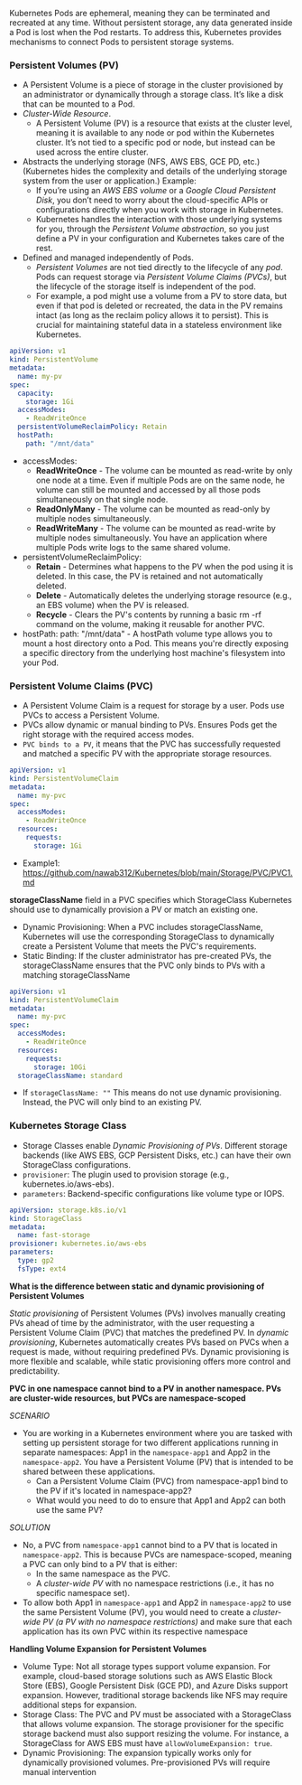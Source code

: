 Kubernetes Pods are ephemeral, meaning they can be terminated and recreated at any time. Without persistent storage, any data generated inside a Pod is lost when the Pod restarts. To address this, Kubernetes provides mechanisms to connect Pods to persistent storage systems.

### Persistent Volumes (PV) ###
- A Persistent Volume is a piece of storage in the cluster provisioned by an administrator or dynamically through a storage class. It’s like a disk that can be mounted to a Pod.
- *Cluster-Wide Resource*.
  - A Persistent Volume (PV) is a resource that exists at the cluster level, meaning it is available to any node or pod within the Kubernetes cluster. It’s not tied to a specific pod or node, but instead can be used across the entire cluster.
- Abstracts the underlying storage (NFS, AWS EBS, GCE PD, etc.) (Kubernetes hides the complexity and details of the underlying storage system from the user or application.) Example:
  - If you’re using an *AWS EBS volume* or a *Google Cloud Persistent Disk*, you don’t need to worry about the cloud-specific APIs or configurations directly when you work with storage in Kubernetes.
  - Kubernetes handles the interaction with those underlying systems for you, through the *Persistent Volume abstraction*, so you just define a PV in your configuration and Kubernetes takes care of the rest.
- Defined and managed independently of Pods.
  - *Persistent Volumes* are not tied directly to the lifecycle of any *pod*. Pods can request storage via *Persistent Volume Claims (PVCs)*, but the lifecycle of the storage itself is independent of the pod.
  - For example, a pod might use a volume from a PV to store data, but even if that pod is deleted or recreated, the data in the PV remains intact (as long as the reclaim policy allows it to persist). This is crucial for maintaining stateful data in a stateless environment like Kubernetes.

```yaml
apiVersion: v1
kind: PersistentVolume
metadata:
  name: my-pv
spec:
  capacity:
    storage: 1Gi
  accessModes:
    - ReadWriteOnce
  persistentVolumeReclaimPolicy: Retain
  hostPath:
    path: "/mnt/data"
```
- accessModes:
    - **ReadWriteOnce** - The volume can be mounted as read-write by only one node at a time. Even if multiple Pods are on the same node, he volume can still be mounted and accessed by all those pods simultaneously on that single node.
    - **ReadOnlyMany** - The volume can be mounted as read-only by multiple nodes simultaneously.
    - **ReadWriteMany** - The volume can be mounted as read-write by multiple nodes simultaneously. You have an application where multiple Pods write logs to the same shared volume.
- persistentVolumeReclaimPolicy:
  - **Retain** - Determines what happens to the PV when the pod using it is deleted. In this case, the PV is retained and not automatically deleted.
  - **Delete** - Automatically deletes the underlying storage resource (e.g., an EBS volume) when the PV is released.
  - **Recycle** - Clears the PV's contents by running a basic rm -rf command on the volume, making it reusable for another PVC.
- hostPath: path: "/mnt/data" - A hostPath volume type allows you to mount a host directory onto a Pod. This means you're directly exposing a specific directory from the underlying host machine's filesystem into your Pod.

### Persistent Volume Claims (PVC) ###
- A Persistent Volume Claim is a request for storage by a user. Pods use PVCs to access a Persistent Volume.
- PVCs allow dynamic or manual binding to PVs. Ensures Pods get the right storage with the required access modes.
- `PVC binds to a PV`, it means that the PVC has successfully requested and matched a specific PV with the appropriate storage resources.
```yaml
apiVersion: v1
kind: PersistentVolumeClaim
metadata:
  name: my-pvc
spec:
  accessModes:
    - ReadWriteOnce
  resources:
    requests:
      storage: 1Gi
```
- Example1: https://github.com/nawab312/Kubernetes/blob/main/Storage/PVC/PVC1.md

**storageClassName** field in a PVC specifies which StorageClass Kubernetes should use to dynamically provision a PV or match an existing one.
- Dynamic Provisioning: When a PVC includes storageClassName, Kubernetes will use the corresponding StorageClass to dynamically create a Persistent Volume that meets the PVC's requirements.
- Static Binding: If the cluster administrator has pre-created PVs, the storageClassName ensures that the PVC only binds to PVs with a matching storageClassName
```yaml
apiVersion: v1
kind: PersistentVolumeClaim
metadata:
  name: my-pvc
spec:
  accessModes:
    - ReadWriteOnce
  resources:
    requests:
      storage: 10Gi
  storageClassName: standard
```

- If `storageClassName: ""` This means do not use dynamic provisioning. Instead, the PVC will only bind to an existing PV.

### Kubernetes Storage Class ###
- Storage Classes enable *Dynamic Provisioning of PVs*. Different storage backends (like AWS EBS, GCP Persistent Disks, etc.) can have their own StorageClass configurations.
- `provisioner`: The plugin used to provision storage (e.g., kubernetes.io/aws-ebs).
- `parameters`: Backend-specific configurations like volume type or IOPS.
```yaml
apiVersion: storage.k8s.io/v1
kind: StorageClass
metadata:
  name: fast-storage
provisioner: kubernetes.io/aws-ebs
parameters:
  type: gp2
  fsType: ext4
```

**What is the difference between static and dynamic provisioning of Persistent Volumes**

*Static provisioning* of Persistent Volumes (PVs) involves manually creating PVs ahead of time by the administrator, with the user requesting a Persistent Volume Claim (PVC) that matches the predefined PV. In *dynamic provisioning*, Kubernetes automatically creates PVs based on PVCs when a request is made, without requiring predefined PVs. Dynamic provisioning is more flexible and scalable, while static provisioning offers more control and predictability.

**PVC in one namespace cannot bind to a PV in another namespace. PVs are cluster-wide resources, but PVCs are namespace-scoped**

*SCENARIO*
- You are working in a Kubernetes environment where you are tasked with setting up persistent storage for two different applications running in separate namespaces: App1 in the `namespace-app1` and App2 in the `namespace-app2`. You have a Persistent Volume (PV) that is intended to be shared between these applications.
  - Can a Persistent Volume Claim (PVC) from namespace-app1 bind to the PV if it's located in namespace-app2?
  - What would you need to do to ensure that App1 and App2 can both use the same PV?

*SOLUTION*
- No, a PVC from `namespace-app1` cannot bind to a PV that is located in `namespace-app2`. This is because PVCs are namespace-scoped, meaning a PVC can only bind to a PV that is either:
  - In the same namespace as the PVC.
  - A *cluster-wide PV* with no namespace restrictions (i.e., it has no specific namespace set).
- To allow both App1 in `namespace-app1` and App2 in `namespace-app2` to use the same Persistent Volume (PV), you would need to create a *cluster-wide PV (a PV with no namespace restrictions)* and make sure that each application has its own PVC within its respective namespace

**Handling Volume Expansion for Persistent Volumes**
- Volume Type: Not all storage types support volume expansion. For example, cloud-based storage solutions such as AWS Elastic Block Store (EBS), Google Persistent Disk (GCE PD), and Azure Disks support expansion. However, traditional storage backends like NFS may require additional steps for expansion.
- Storage Class: The PVC and PV must be associated with a StorageClass that allows volume expansion. The storage provisioner for the specific storage backend must also support resizing the volume. For instance, a StorageClass for AWS EBS must have `allowVolumeExpansion: true`.
- Dynamic Provisioning: The expansion typically works only for dynamically provisioned volumes. Pre-provisioned PVs will require manual intervention

